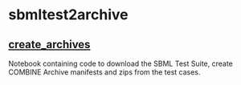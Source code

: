 sbmltest2archive
================

## [create_archives](http://nbviewer.ipython.org/github/stanleygu/sbmltest2archive/blob/master/create_archives.ipynb)

Notebook containing code to download the SBML Test Suite, create COMBINE Archive manifests and zips from the test cases.
